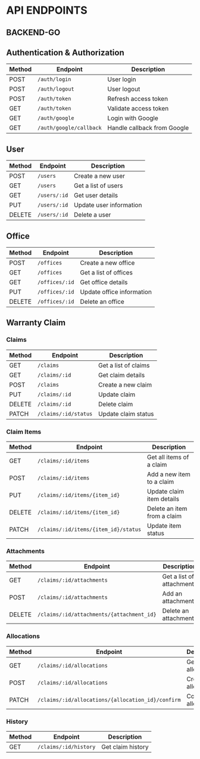 # API ENDPOINTS

## BACKEND-GO

## Authentication & Authorization

| Method | Endpoint                | Description                 |
| ------ | ----------------------- | --------------------------- |
| POST   | `/auth/login`           | User login                  |
| POST   | `/auth/logout`          | User logout                 |
| POST   | `/auth/token`           | Refresh access token        |
| GET    | `/auth/token`           | Validate access token       |
| GET    | `/auth/google`          | Login with Google           |
| GET    | `/auth/google/callback` | Handle callback from Google |

## User

| Method | Endpoint     | Description             |
| ------ | ------------ | ----------------------- |
| POST   | `/users`     | Create a new user       |
| GET    | `/users`     | Get a list of users     |
| GET    | `/users/:id` | Get user details        |
| PUT    | `/users/:id` | Update user information |
| DELETE | `/users/:id` | Delete a user           |

## Office

| Method | Endpoint       | Description               |
| ------ | -------------- | ------------------------- |
| POST   | `/offices`     | Create a new office       |
| GET    | `/offices`     | Get a list of offices     |
| GET    | `/offices/:id` | Get office details        |
| PUT    | `/offices/:id` | Update office information |
| DELETE | `/offices/:id` | Delete an office          |

## Warranty Claim

### Claims

| Method | Endpoint             | Description          |
| ------ |----------------------| -------------------- |
| GET    | `/claims`            | Get a list of claims |
| GET    | `/claims/:id`        | Get claim details    |
| POST   | `/claims`            | Create a new claim   |
| PUT    | `/claims/:id`        | Update claim         |
| DELETE | `/claims/:id`        | Delete claim         |
| PATCH  | `/claims/:id/status` | Update claim status  |

### Claim Items

| Method | Endpoint                             | Description                 |
| ------ |--------------------------------------| --------------------------- |
| GET    | `/claims/:id/items`                  | Get all items of a claim    |
| POST   | `/claims/:id/items`                  | Add a new item to a claim   |
| PUT    | `/claims/:id/items/{item_id}`        | Update claim item details   |
| DELETE | `/claims/:id/items/{item_id}`        | Delete an item from a claim |
| PATCH  | `/claims/:id/items/{item_id}/status` | Update item status          |

### Attachments

| Method | Endpoint                                   | Description               |
| ------ | ------------------------------------------ | ------------------------- |
| GET    | `/claims/:id/attachments`                 | Get a list of attachments |
| POST   | `/claims/:id/attachments`                 | Add an attachment         |
| DELETE | `/claims/:id/attachments/{attachment_id}` | Delete an attachment      |


### Allocations

| Method | Endpoint                                           | Description               |
| ------ | -------------------------------------------------- | ------------------------- |
| GET    | `/claims/:id/allocations`                         | Get a list of allocations |
| POST   | `/claims/:id/allocations`                         | Create an allocation      |
| PATCH  | `/claims/:id/allocations/{allocation_id}/confirm` | Confirm an allocation     |

### History

| Method | Endpoint                | Description          |
| ------ | ----------------------- | -------------------- |
| GET    | `/claims/:id/history`  | Get claim history    |

